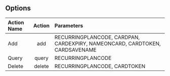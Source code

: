 ## Options

Action Name | Action | Parameters
:----------- |:-------------:| :-----------
Add  |add | RECURRINGPLANCODE, CARDPAN, CARDEXPIRY, NAMEONCARD, CARDTOKEN, CARDSAVENAME
Query  |query | RECURRINGPLANCODE
Delete  |delete | RECURRINGPLANCODE, CARDTOKEN


